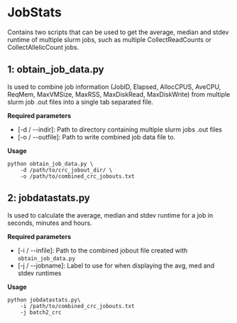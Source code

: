 # JobStats
Contains two scripts that can be used to get the average, median and stdev runtime of multiple slurm jobs, such as multiple CollectReadCounts or CollectAllelicCount jobs.

## 1: obtain_job_data.py
Is used to combine job information (JobID, Elapsed, AllocCPUS, AveCPU, ReqMem, MaxVMSize, MaxRSS, MaxDiskRead, MaxDiskWrite) from multiple slurm job .out files into a single tab separated file.

__Required parameters__
* [-d / --indir]: Path to directory containing multiple slurm jobs .out files
* [-o / --outfile]: Path to write combined job data file to.


__Usage__
```
python obtain_job_data.py \
	-d /path/to/crc_jobout_dir/ \
	-o /path/to/combined_crc_jobouts.txt
```


## 2: jobdatastats.py
Is used to calculate the average, median and stdev runtime for a job in seconds, minutes and hours.

__Required parameters__
* [-i / --infile]: Path to the combined jobout file created with `obtain_job_data.py`
* [-j / --jobname]: Label to use for when displaying the avg, med and stdev runtimes


__Usage__
```
python jobdatastats.py\
	-i /path/to/combined_crc_jobouts.txt
	-j batch2_crc
```
